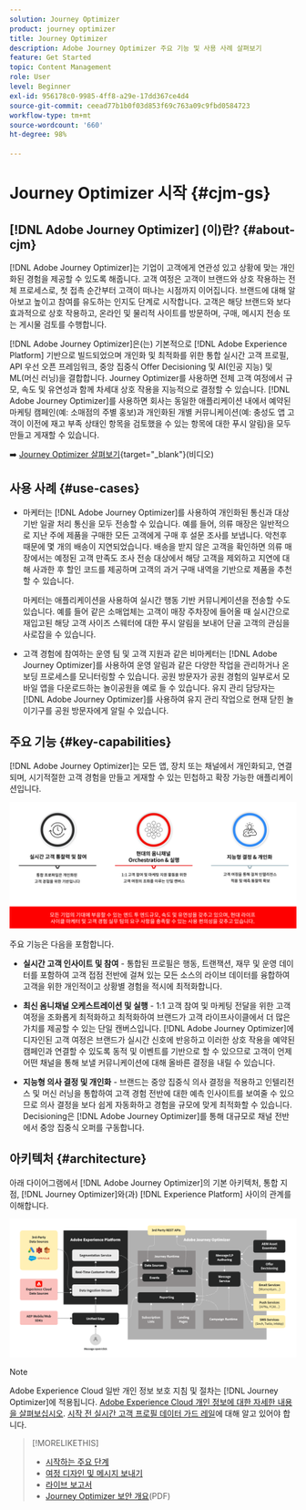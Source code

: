 ```yaml
---
solution: Journey Optimizer
product: journey optimizer
title: Journey Optimizer
description: Adobe Journey Optimizer 주요 기능 및 사용 사례 살펴보기
feature: Get Started
topic: Content Management
role: User
level: Beginner
exl-id: 956178c0-9985-4ff8-a29e-17dd367ce4d4
source-git-commit: ceead77b1b0f03d853f69c763a09c9fbd0584723
workflow-type: tm+mt
source-wordcount: '660'
ht-degree: 98%

---
```


# Journey Optimizer 시작 {#cjm-gs}

## [!DNL Adobe Journey Optimizer] (이)란? {#about-cjm}

[!DNL Adobe Journey Optimizer]는 기업이 고객에게 연관성 있고 상황에 맞는 개인화된 경험을 제공할 수 있도록 해줍니다. 고객 여정은 고객이 브랜드와 상호 작용하는 전체 프로세스로, 첫 접촉 순간부터 고객이 떠나는 시점까지 이어집니다. 브랜드에 대해 알아보고 높이고 참여를 유도하는 인지도 단계로 시작합니다. 고객은 해당 브랜드와 보다 효과적으로 상호 작용하고, 온라인 및 물리적 사이트를 방문하며, 구매, 메시지 전송 또는 게시물 검토를 수행합니다.

[!DNL Adobe Journey Optimizer]은(는) 기본적으로 [!DNL Adobe Experience Platform] 기반으로 빌드되었으며 개인화 및 최적화를 위한 통합 실시간 고객 프로필, API 우선 오픈 프레임워크, 중앙 집중식 Offer Decisioning 및 AI(인공 지능) 및 ML(머신 러닝)을 결합합니다. Journey Optimizer를 사용하면 전체 고객 여정에서 규모, 속도 및 유연성과 함께 차세대 상호 작용을 지능적으로 결정할 수 있습니다. [!DNL Adobe Journey Optimizer]를 사용하면 회사는 동일한 애플리케이션 내에서 예약된 마케팅 캠페인(예: 소매점의 주별 홍보)과 개인화된 개별 커뮤니케이션(예: 충성도 앱 고객이 이전에 재고 부족 상태인 항목을 검토했을 수 있는 항목에 대한 푸시 알림)을 모두 만들고 게재할 수 있습니다.

➡️ [Journey Optimizer 살펴보기](https://experienceleague.adobe.com/docs/journey-optimizer-learn/tutorials/introduction-to-journey-optimizer/introduction.html?lang=ko){target="_blank"}(비디오)


## 사용 사례 {#use-cases}

* 마케터는 [!DNL Adobe Journey Optimizer]를 사용하여 개인화된 통신과 대상 기반 일괄 처리 통신을 모두 전송할 수 있습니다. 예를 들어, 의류 매장은 일반적으로 지난 주에 제품을 구매한 모든 고객에게 구매 후 설문 조사를 보냅니다. 악천후 때문에 몇 개의 배송이 지연되었습니다. 배송을 받지 않은 고객을 확인하면 의류 매장에서는 예정된 고객 만족도 조사 전송 대상에서 해당 고객을 제외하고 지연에 대해 사과한 후 할인 코드를 제공하며 고객의 과거 구매 내역을 기반으로 제품을 추천할 수 있습니다.

  마케터는 애플리케이션을 사용하여 실시간 행동 기반 커뮤니케이션을 전송할 수도 있습니다. 예를 들어 같은 소매업체는 고객이 매장 주차장에 들어올 때 실시간으로 재입고된 해당 고객 사이즈 스웨터에 대한 푸시 알림을 보내어 단골 고객의 관심을 사로잡을 수 있습니다.

* 고객 경험에 참여하는 운영 팀 및 고객 지원과 같은 비마케터는 [!DNL Adobe Journey Optimizer]를 사용하여 운영 알림과 같은 다양한 작업을 관리하거나 온보딩 프로세스를 모니터링할 수 있습니다. 공원 방문자가 공원 경험의 일부로서 모바일 앱을 다운로드하는 놀이공원을 예로 들 수 있습니다. 유지 관리 담당자는 [!DNL Adobe Journey Optimizer]를 사용하여 유지 관리 작업으로 현재 닫힌 놀이기구를 공원 방문자에게 알릴 수 있습니다.

## 주요 기능 {#key-capabilities}

[!DNL Adobe Journey Optimizer]는 모든 앱, 장치 또는 채널에서 개인화되고, 연결되며, 시기적절한 고객 경험을 만들고 게재할 수 있는 민첩하고 확장 가능한 애플리케이션입니다.

![](assets/ajo-capabilities.png)

주요 기능은 다음을 포함합니다.

* **실시간 고객 인사이트 및 참여** - 통합된 프로필은 행동, 트랜잭션, 재무 및 운영 데이터를 포함하여 고객 접점 전반에 걸쳐 있는 모든 소스의 라이브 데이터를 융합하여 고객을 위한 개인적이고 상황별 경험을 적시에 최적화합니다.

* **최신 옴니채널 오케스트레이션 및 실행** - 1:1 고객 참여 및 마케팅 전달을 위한 고객 여정을 조화롭게 최적화하고 최적화하여 브랜드가 고객 라이프사이클에서 더 많은 가치를 제공할 수 있는 단일 캔버스입니다. [!DNL Adobe Journey Optimizer]에 디자인된 고객 여정은 브랜드가 실시간 신호에 반응하고 이러한 상호 작용을 예약된 캠페인과 연결할 수 있도록 동적 및 이벤트를 기반으로 할 수 있으므로 고객이 언제 어떤 채널을 통해 보낼 커뮤니케이션에 대해 올바른 결정을 내릴 수 있습니다.

* **지능형 의사 결정 및 개인화** - 브랜드는 중앙 집중식 의사 결정을 적용하고 인텔리전스 및 머신 러닝을 통합하여 고객 경험 전반에 대한 예측 인사이트를 보여줄 수 있으므로 의사 결정을 보다 쉽게 자동화하고 경험을 규모에 맞게 최적화할 수 있습니다. Decisioning은 [!DNL Adobe Journey Optimizer]를 통해 대규모로 채널 전반에서 중앙 집중식 오퍼를 구동합니다.

## 아키텍처 {#architecture}

아래 다이어그램에서 [!DNL Adobe Journey Optimizer]의 기본 아키텍처, 통합 지점, [!DNL Journey Optimizer]와(과) [!DNL Experience Platform] 사이의 관계를 이해합니다.

![](assets/ajo-architecture.png)


>[!NOTE]
>
> Adobe Experience Cloud 일반 개인 정보 보호 지침 및 절차는 [!DNL Journey Optimizer]에 적용됩니다. [Adobe Experience Cloud 개인 정보에 대한 자세한 내용을 살펴보십시오](https://www.adobe.com/kr/privacy/experience-cloud.html).
> [시작 전 실시간 고객 프로필 데이터 가드 레일](https://experienceleague.adobe.com/docs/experience-platform/profile/guardrails.html?lang=ko)에 대해 알고 있어야 합니다.


>[!MORELIKETHIS]
>
>* [시작하는 주요 단계](quick-start.md)
>* [여정 디자인 및 메시지 보내기](../building-journeys/journey-gs.md)
>* [라이브 보고서](../reports/live-report.md)
>* [Journey Optimizer 보안 개요](https://www.adobe.com/content/dam/cc/en/security/pdfs/AJO_SecurityOverview.pdf)(PDF)
